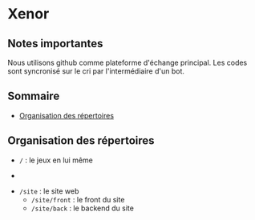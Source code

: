 # Xenor

## Notes importantes

Nous utilisons github comme plateforme d'échange principal. Les codes sont syncronisé sur le cri par l'intermédiaire d'un bot.

## Sommaire
- [Organisation des répertoires](#file_organization)

## Organisation des répertoires<a id="file_organization"></a>

* ``/`` : le jeux en lui même
* ```` : 
* ``/site`` : le site web
    * ``/site/front`` : le front du site
    * ``/site/back`` : le backend du site


